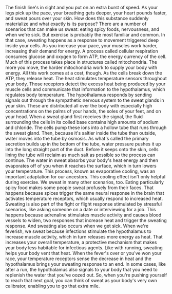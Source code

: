 The finish line's in sight and you put on an extra burst of speed. As your legs pick up the pace, your breathing gets deeper, your heart pounds faster, and sweat pours over your skin. How does this substance suddenly materialize and what exactly is its purpose? There are a number of scenarios that can make us sweat: eating spicy foods, nervousness, and when we're sick. But exercise is probably the most familiar and common. In that case, sweating happens  as a response to movement triggered deep inside your cells. As you increase your pace, your muscles work harder, increasing their demand for energy. A process called cellular respiration consumes glucose  and oxygen to form ATP, the energy currency of the cell. Much of this process takes place in structures called mitochondria. The more you move, the harder mitochondria work to supply your body with energy. All this work comes at a cost, though. As the cells break down the ATP, they release heat. The heat stimulates temperature sensors throughout your body. Those receptors detect the excess heat being produced by your muscle cells and communicate that information to the hypothalamus, which regulates body temperature. The hypothalamus responds by sending signals out through  the sympathetic nervous system to the sweat glands in your skin. These are distributed all over the body with especially high concentrations on the palms of your hands, the soles of your feet, and on your head. When a sweat gland first receives the signal, the fluid surrounding the cells in its coiled base contains high amounts  of sodium and chloride. The cells pump these ions into a hollow tube that runs through the sweat gland. Then, because it's saltier inside the tube than outside, water moves into the tube by osmosis. As what's called the primary secretion builds up in the bottom of the tube, water pressure pushes it up into the long straight part of the duct. Before it seeps onto the skin, cells lining the tube will reclaim as much salt as possible so the process can continue. The water in sweat absorbs  your body's heat energy and then evaporates off of you when it reaches the surface, which in turn lowers your temperature. This process,  known as evaporative cooling, was an important adaptation  for our ancestors. This cooling effect isn't only helpful during exercise. We sweat in many other scenarios, too. Eating particularly spicy food makes some people sweat profusely from their faces. That happens because spices trigger the same neural response in the brain that activates temperature receptors, which usually respond to increased heat. Sweating is also part of  the fight or flight response stimulated by stressful scenarios, like asking someone on a date or interviewing for a job. This happens because adrenaline stimulates muscle activity and causes blood vessels to widen, two responses that increase heat and trigger the sweating response. And sweating also occurs  when we get sick. When we're feverish, we sweat because infections stimulate the hypothalamus  to increase muscle activity, which in turn releases  more energy as heat. That increases your overall temperature, a protective mechanism that makes your body less habitable for infectious agents. Like with running, sweating helps your body vent that heat. When the fever's over  or you've won your race, your temperature receptors  sense the decrease in heat and the hypothalamus brings  your sweating response to an end. In some cases, like after a run, the hypothalamus also signals to your body that you need to replenish the water that you've oozed out. So, when you're pushing yourself to reach that next goal, you can think of sweat as your body's very own calibrator, enabling you to go that extra mile. 